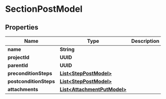 

# SectionPostModel


## Properties

| Name | Type | Description | Notes |
|------------ | ------------- | ------------- | -------------|
|**name** | **String** |  |  |
|**projectId** | **UUID** |  |  |
|**parentId** | **UUID** |  |  [optional] |
|**preconditionSteps** | [**List&lt;StepPostModel&gt;**](StepPostModel.md) |  |  [optional] |
|**postconditionSteps** | [**List&lt;StepPostModel&gt;**](StepPostModel.md) |  |  [optional] |
|**attachments** | [**List&lt;AttachmentPutModel&gt;**](AttachmentPutModel.md) |  |  |



